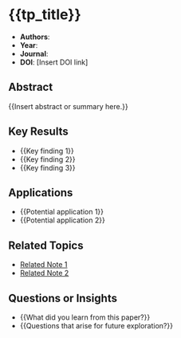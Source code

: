 # {{tp_title}}

- **Authors**: 
- **Year**: 
- **Journal**: 
- **DOI**: [Insert DOI link]

## Abstract
{{Insert abstract or summary here.}}

## Key Results
- {{Key finding 1}}
- {{Key finding 2}}
- {{Key finding 3}}

## Applications
- {{Potential application 1}}
- {{Potential application 2}}

## Related Topics
- [Related Note 1](Related%20Note%201.md)
- [Related Note 2](Related%20Note%202.md)

## Questions or Insights
- {{What did you learn from this paper?}}
- {{Questions that arise for future exploration?}}
